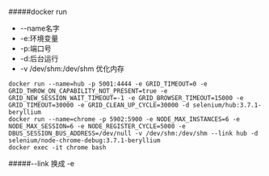 #####docker run 
- --name名字
- -e:环境变量
- -p:端口号
- -d:后台运行
- -v /dev/shm:/dev/shm 优化内存

````
docker run --name=hub -p 5001:4444 -e GRID_TIMEOUT=0 -e GRID_THROW_ON_CAPABILITY_NOT_PRESENT=true -e GRID_NEW_SESSION_WAIT_TIMEOUT=-1 -e GRID_BROWSER_TIMEOUT=15000 -e GRID_TIMEOUT=30000 -e GRID_CLEAN_UP_CYCLE=30000 -d selenium/hub:3.7.1-beryllium
docker run --name=chrome -p 5902:5900 -e NODE_MAX_INSTANCES=6 -e NODE_MAX_SESSION=6 -e NODE_REGISTER_CYCLE=5000 -e DBUS_SESSION_BUS_ADDRESS=/dev/null -v /dev/shm:/dev/shm --link hub -d selenium/node-chrome-debug:3.7.1-beryllium
docker exec -it chrome bash
````
#####--link 换成 -e
